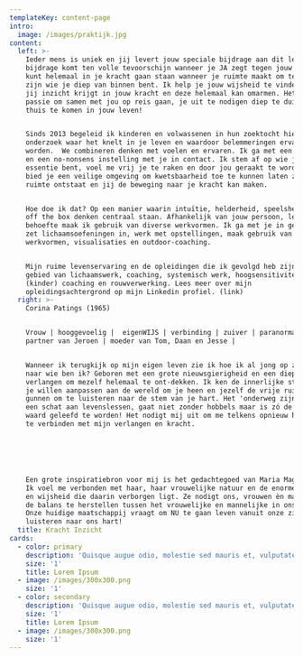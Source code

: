 ```yaml
---
templateKey: content-page
intro:
  image: /images/praktijk.jpg
content:
  left: >-
    Ieder mens is uniek en jij levert jouw speciale bijdrage aan dit leven! Die
    bijdrage komt ten volle tevoorschijn wanneer je JA zegt tegen jouw leven. Je
    kunt helemaal in je kracht gaan staan wanneer je ruimte maakt om te kunnen
    zijn wie je diep van binnen bent. Ik help je jouw wijsheid te vinden zodat
    jij inzicht krijgt in jouw kracht en deze helemaal kan omarmen. Het is mijn
    passie om samen met jou op reis gaan, je uit te nodigen diep te duiken en
    thuis te komen in jouw leven!


    Sinds 2013 begeleid ik kinderen en volwassenen in hun zoektocht hierin. Ik
    onderzoek waar het knelt in je leven en waardoor belemmeringen ervaren
    worden.  We combineren denken met voelen en ervaren. Ik ga met een open hart
    en een no-nonsens instelling met je in contact. Ik stem af op wie jij in
    essentie bent, voel me vrij je te raken en door jou geraakt te worden. Ik
    bied je een veilige omgeving om kwetsbaarheid toe te kunnen laten zodat er
    ruimte ontstaat en jij de beweging naar je kracht kan maken. 


    Hoe doe ik dat? Op een manier waarin intuïtie, helderheid, speelsheid en out
    off the box denken centraal staan. Afhankelijk van jouw persoon, leeftijd en
    behoefte maak ik gebruik van diverse werkvormen. Ik ga met je in gesprek,
    zet lichaamsoefeningen in, werk met opstellingen, maak gebruik van creatieve
    werkvormen, visualisaties en outdoor-coaching.


    Mijn ruime levenservaring en de opleidingen die ik gevolgd heb zijn op het
    gebied van lichaamswerk, coaching, systemisch werk, hoogsensitiviteit,
    (kinder) coaching en rouwverwerking. Lees meer over mijn
    opleidingsachtergrond op mijn Linkedin profiel. (link)
  right: >-
    Corina Patings (1965) 


    Vrouw | hooggevoelig |  eigenWIJS | verbinding | zuiver | paranormaal |
    partner van Jeroen | moeder van Tom, Daan en Jesse | 


    Wanneer ik terugkijk op mijn eigen leven zie ik hoe ik al jong op zoek was
    naar wie ben ik? Geboren met een grote nieuwsgierigheid en een diep
    verlangen om mezelf helemaal te ont-dekken. Ik ken de innerlijke strijd van
    je willen aanpassen aan de wereld om je heen en jezelf de vrije ruimte
    gunnen om te luisteren naar de stem van je hart. Het 'onderweg zijn' brengt
    een schat aan levenslessen, gaat niet zonder hobbels maar is zó de moeite
    waard geleefd te worden! Het nodigt mij uit om me telkens opnieuw helemaal
    te verbinden met mijn verlangen en kracht. 






    Een grote inspiratiebron voor mij is het gedachtegoed van Maria Magdalena.
    Ik voel me verbonden met haar, haar vrouwelijke natuur en de enorme kracht
    en wijsheid die daarin verborgen ligt. Ze nodigt ons, vrouwen èn mannen om
    de balans te herstellen tussen het vrouwelijke en mannelijke in onszelf.
    Onze huidige maatschappij vraagt om NU te gaan leven vanuit onze ziel en te
    luisteren naar ons hart!
  title: Kracht Inzicht
cards:
  - color: primary
    description: 'Quisque augue odio, molestie sed mauris et, vulputate hendrerit diam.'
    size: '1'
    title: Lorem Ipsum
  - image: /images/300x300.png
    size: '1'
  - color: secondary
    description: 'Quisque augue odio, molestie sed mauris et, vulputate hendrerit diam.'
    size: '1'
    title: Lorem Ipsum
  - image: /images/300x300.png
    size: '1'
---
```


